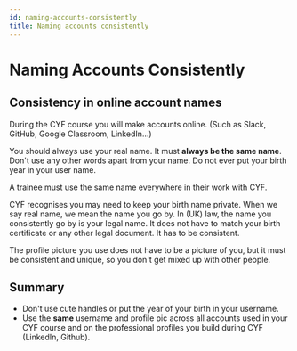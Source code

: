 ```yaml
---
id: naming-accounts-consistently
title: Naming accounts consistently
---
```


# Naming Accounts Consistently

## Consistency in online account names

During the CYF course you will make accounts online. \(Such as Slack, GitHub, Google Classroom, LinkedIn...\)

You should always use your real name. It must **always be the same name**. Don't use any other words apart from your name. Do not ever put your birth year in your user name.

A trainee must use the same name everywhere in their work with CYF.

CYF recognises you may need to keep your birth name private.  When we say real name, we mean the name you go by. In \(UK\) law, the name you consistently go by is your legal name. It does not have to match your birth certificate or any other legal document. It has to be consistent.

The profile picture you use does not have to be a picture of you, but it must be consistent and unique, so you don't get mixed up with other people.

## Summary

* Don't use cute handles or put the year of your birth in your username.
* Use the **same** username and profile pic across all accounts used in your CYF course and on the professional profiles you build during CYF \(LinkedIn, Github\).

